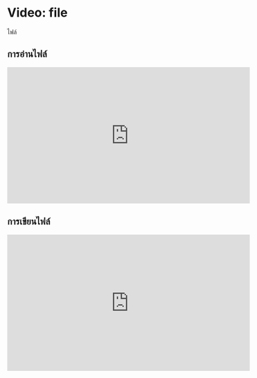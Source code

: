 # Video: file
ไฟล์


## การอ่านไฟล์
<iframe width="560" height="315" src="https://www.youtube.com/embed/SpP5Kesdd1E" title="YouTube video player" frameborder="0" allow="accelerometer; autoplay; clipboard-write; encrypted-media; gyroscope; picture-in-picture" allowfullscreen></iframe>

## การเขียนไฟล์
<iframe width="560" height="315" src="https://www.youtube.com/embed/YJNvEfEYgqE" title="YouTube video player" frameborder="0" allow="accelerometer; autoplay; clipboard-write; encrypted-media; gyroscope; picture-in-picture" allowfullscreen></iframe>

